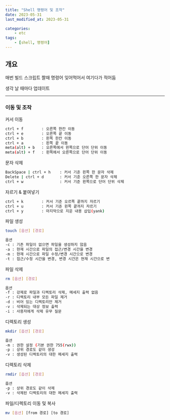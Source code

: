 ```yaml
---
title: "Shell 명령어 및 조작"
date: 2023-05-31
last_modified_at: 2023-05-31

categories:
    - etc
tags:
    - [shell, 명령어]
---
```

## 개요

매번 빌드 스크립트 짤때 명령어 잊어먹어서 여기다가 적어둠

생각 날 때마다 업데이트

***

### 이동 및 조작

커서 이동

```bash
ctrl + f        : 오른쪽 한칸 이동
ctrl + e        : 오른쪽 끝 이동
ctrl + b        : 왼쪽 한칸 이동
ctrl + a        : 왼쪽 끝 이동
meta(alt) + b   : 오른쪽에서 왼쪽으로 단어 단위 이동
meta(alt) + f   : 왼쪽에서 오른쪽으로 단어 단위 이동
```

문자 삭제

```bash
BackSpace | ctrl + h    : 커서 기준 왼쪽 한 문자 삭제
Delete | ctrl + d       : 커서 기준 오른쪽 한 문자 삭제
ctrl + w                : 커서 기준 왼쪽으로 단어 단위 삭제
```

자르기 & 붙여넣기

```bash
ctrl + k        : 커서 기준 오르쪽 끝까지 자르기
ctrl + u        : 커서 기준 왼쪽 끝까지 자르기
ctrl + y        : 마지막으로 지운 내용 삽입(yank)
```

파일 생성

```bash
touch [옵션] [경로]

옵션
-c : 기존 파일이 없으면 파일을 생성하지 않음
-a : 현재 시간으로 파일의 접근/변경 시간을 변경
-m : 현재 시간으로 파일 수정/변경 시간으로 변경
-t : 접근/수정 시간을 변경, 변경 시간은 현재 시간으로 변
```

파일 삭제

```bash
rm [옵션] [경로]

옵션
-f : 강제로 파일과 디렉토리 삭제, 메세지 출력 없음
-r : 디렉토리 내부 모든 파일 제거
-d : 비어 있는 디렉토리만 제거
-v : 삭제되는 대상 정보 출력
-i : 사용자에게 삭제 유무 질문
```

디렉토리 생성

```bash
mkdir [옵션] [경로]

옵션
-m : 권한 설정 (기본 권한 755(rwx))
-p : 상위 경로도 같이 생성
-v : 생성된 디렉토리의 대한 메세지 출력
```

디렉토리 삭제

```bash
rmdir [옵션] [경로]

옵션
-p : 상위 경로도 같이 삭제
-v : 삭제된 디렉토리의 대한 메세지 출력
```

파일/디렉토리 이동 및 복사

```bash
mv [옵션] [from 경로] [to 경로]
```
